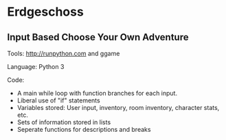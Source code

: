 # Erdgeschoss

## Input Based Choose Your Own Adventure

Tools: http://runpython.com and ggame

Language: Python 3

Code:
* A main while loop with function branches for each input.
* Liberal use of "if" statements
* Variables stored: User input, inventory, room inventory, character stats, etc.
* Sets of information stored in lists
* Seperate functions for descriptions and breaks